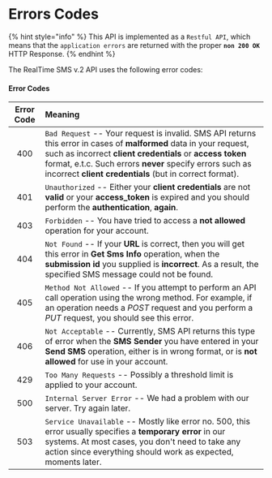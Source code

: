 # Errors Codes

{% hint style="info" %}
This API is implemented as a `Restful API`, which means that the `application errors` are returned with the proper **`non 200 OK`** HTTP Response.
{% endhint %}

The RealTime SMS v.2 API uses the following error codes:

#### Error Codes <a id="error-codes"></a>

| Error Code | Meaning |
| :---: | :--- |
| 400 | `Bad Request` -- Your request is invalid. SMS API returns this error in cases of **malformed** data in your request, such as incorrect **client credentials** or **access token** format, e.t.c. Such errors **never** specify errors such as incorrect **client credentials** \(but in correct format\). |
| 401 | `Unauthorized` -- Either your **client credentials** are not **valid** or your **access\_token** is expired and you should perform the **authentication**, **again**. |
| 403 | `Forbidden` -- You have tried to access a **not allowed** operation for your account. |
| 404 | `Not Found` -- If your **URL** is correct, then you will get this error in **Get Sms Info** operation, when the **submission id** you supplied is **incorrect**. As a result, the specified SMS message could not be found. |
| 405 | `Method Not Allowed` -- If you attempt to perform an API call operation using the wrong method. For example, if an operation needs a _POST_ request and you perform a _PUT_ request, you should see this error. |
| 406 | `Not Acceptable` -- Currently, SMS API returns this type of error when the **SMS Sender** you have entered in your **Send SMS** operation, either is in wrong format, or is **not allowed** for use in your account. |
| 429 | `Too Many Requests` -- Possibly a threshold limit is applied to your account. |
| 500 | `Internal Server Error` -- We had a problem with our server. Try again later. |
| 503 | `Service Unavailable` -- Mostly like error no. 500, this error usually specifies a **temporary error** in our systems. At most cases, you don't need to take any action since everything should work as expected, moments later. |

